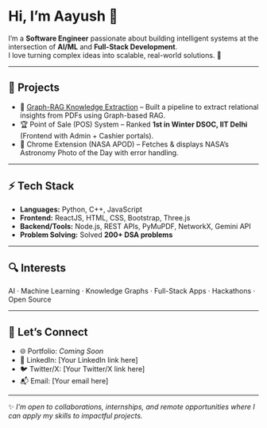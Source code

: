 # Hi, I’m Aayush 👋  

I’m a **Software Engineer** passionate about building intelligent systems at the intersection of **AI/ML** and **Full-Stack Development**.  
I love turning complex ideas into scalable, real-world solutions. 🚀  

---

## 🌟 Projects
- 🔗 [Graph-RAG Knowledge Extraction](https://github.com/Aayupro/Knowledge-graph/tree/main) – Built a pipeline to extract relational insights from PDFs using Graph-based RAG.  
- 🏆 Point of Sale (POS) System – Ranked **1st in Winter DSOC, IIT Delhi** (Frontend with Admin + Cashier portals).  
- 🌌 Chrome Extension (NASA APOD) – Fetches & displays NASA’s Astronomy Photo of the Day with error handling.  

---

## ⚡ Tech Stack
- **Languages:** Python, C++, JavaScript  
- **Frontend:** ReactJS, HTML, CSS, Bootstrap, Three.js  
- **Backend/Tools:** Node.js, REST APIs, PyMuPDF, NetworkX, Gemini API  
- **Problem Solving:** Solved **200+ DSA problems**  

---

## 🔍 Interests
AI · Machine Learning · Knowledge Graphs · Full-Stack Apps · Hackathons · Open Source  

---

## 🤝 Let’s Connect
- 🌐 Portfolio: *Coming Soon*  
- 💼 LinkedIn: [Your LinkedIn link here]  
- 🐦 Twitter/X: [Your Twitter/X link here]  
- 📬 Email: [Your email here]  

---

✨ *I’m open to collaborations, internships, and remote opportunities where I can apply my skills to impactful projects.*  
